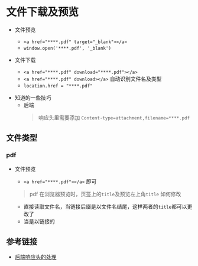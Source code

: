 <!--
 * @Descripttion:
 * @Author: 李世龙
 * @Date: 2020-11-26 09:36:59
 * @LastEditors: 李世龙
 * @LastEditTime: 2020-11-26 09:49:00
-->

# 文件下载及预览

- 文件预览

  - `<a href="****.pdf" target="_blank"></a>`
  - `window.open('****.pdf', '_blank')`

- 文件下载
  - `<a href="****.pdf" download="****.pdf"></a>`
  - `<a href="****.pdf" download></a>` 自动识别文件名及类型
  - `location.href = "****.pdf"`

* 知道的一些技巧
  - 后端
    > 响应头里需要添加 `Content-type=attachment,filename=****.pdf`

## 文件类型

### pdf

- 文件预览

  - `<a href="****.pdf"></a>` 即可

  > pdf 在浏览器预览时，页签上的`title`及预览左上角`title` 如何修改

  - 直接读取文件名，当链接后缀是以文件名结尾，这样两者的`title`都可以更改了
  - 当是以链接的

## 参考链接

- [后端响应头的处理](https://segmentfault.com/a/1190000023731567)
